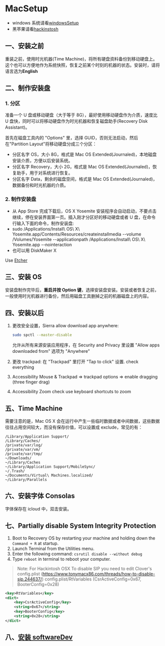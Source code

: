 # MacSetup

- windows 系统请看[windowsSetup](windowsSetup.md)
- 黑苹果请看[hackinstosh](hackintosh/README.md)

## 一、安装之前

重装之前，使用时光机器(Time Machine)，将所有硬盘资料备份到移动硬盘上。这个也可以方便地作为系统快照，恢复之前某个时刻的机器的状态。安装时，请将语言选为**English**

## 二、制作安装盘

### 1. 分区

准备一个 U 盘或移动硬盘（大于等于 8G），最好使用移动硬盘作为介质，速度比 U 盘快，同时可以将移动硬盘作为时光机器和恢复磁盘助手(Recovery Disk Assistant)。

首先在磁盘工具内的 "Options" 里，选择 GUID，否则无法启动，然后在"Partition Layout"将移动硬盘分成三个分区：

- 分区名字 OS，大小 8G，格式是 Mac OS Extended(Journaled)，本地磁盘安装介质，方便以后安装系统。
- 分区名字 Recovery，大小 2G，格式是 Mac OS Extended(Journaled)，恢复助手，用于对系统进行恢复。
- 分区名字 Data，剩余的磁盘空间，格式是 Mac OS Extended(Journaled)，数据备份和时光机器的介质。

### 2. 制作安装盘

- 从 App Store 完成下载后，OS X Yosemite 安装程序会自动启动，不要点击继续，停在安装界面第一页。插入刚才分区好的移动硬盘或者 U 盘，在命令行输入下面的命令，制作安装盘:
- sudo /Applications/Install\ OS\ X\ Yosemite.app/Contents/Resources/createinstallmedia --volume /Volumes/Yosemite --applicationpath /Applications/Install\ OS\ X\ Yosemite.app --nointeraction
- 也可以用 DiskMaker X

Use [Etcher](https://www.balena.io/etcher/)

## 三、安装 OS

安装盘制作完毕后，**重启并按 Option 键**，选择安装盘安装。安装或者恢复之前，一般使用时光机器进行备份，然后用磁盘工具删掉之前的机器磁盘上的内容。

## 四、安装以后

1. 更改安全设置，Sierra allow download app anywhere:

   ```bash
   sudo spctl --master-disable
   ```

   允许从所有来源安装应用程序，在 Security and Privacy 里设置 "Allow apps downloaded from" 选项为 "Anywhere"

1. 更改 trackpad: 在 "Trackpad" 里打开 "Tap to click" 设置. check everything
1. Accessibility Mouse & Trackpad => trackpad options => enable dragging (three finger drag)
1. Accessibility Zoom check use keyboard shortcuts to zoom

## 五、Time Machine

需要注意的是，Mac OS X 会在运行中产生一些临时数据或者中间数据，这些数据往往占用空间较大，而没有保存价值，可以设置成 exclude，常见的有：

```
/Library/Application Support/
/Library/Caches/
/private/var/log/
/private/var/vm/
/private/var/tmp/
~/Downloads/
~/Library/Caches
~/Library/Application Support/MobileSync/
~/.Trash/
~/Documents/Virtual\ Machines.localized/
~/Library/Parallels
```

## 六、安装字体 Consolas

字体保存在 icloud 中，双击安装。

## 七、Partially disable System Integrity Protection

1. Boot to Recovery OS by restarting your machine and holding down the `Command + R` at startup.
1. Launch Terminal from the Utilities menu.
1. Enter the following command: `csrutil disable --without debug`
1. Type `reboot` in terminal to reboot your computer.

> Note: For Hackintosh OSX To disable SIP you need to edit Clover's config.plist (https://www.tonymacx86.com/threads/how-to-disable-sip.244637/) config.plist/RtVariables (CsrActiveConfig=0x67, BooterConfig=0x28)

```xml
<key>RtVariables</key>
<dict>
    <key>CsrActiveConfig</key>
    <string>0x67</string>
    <key>BooterConfig</key>
    <string>0x28</string>
</dict>
```

## 八、[安装 softwareDev](softwareDev.md)
